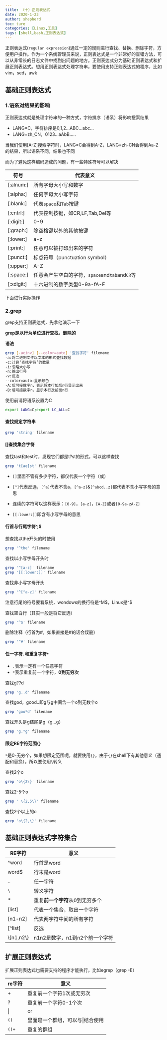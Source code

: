 ```yaml
---
title: （十）正则表达式
date: 2020-1-23
author: shepherd
toc: ture
categories: [Linux,工具]
tags: [shell,bash,正则表达式]
---
```


正则表达式(`regular expression`)通过一定的规则进行查找、替换、删除字符，方便用户操作。作为一个系统管理员来说，正则表达式是一个非常好的查错方法，可以从非常长的日志文件中找到出问题的地方。正则表达式分为基础正则表达式和扩展正则表达式。想用正则表达式处理字符串，要使用支持正则表达式的程序，比如vim，sed，awk

<!-- more -->

## 基础正则表达式

### 1.语系对结果的影响

正则表达式就是处理字符串的一种方式，字符排序（语系）将影响搜索结果

- LANG=C，字符排序是0,1,2...ABC...abc...
- LANG=zh_CN，0123...aAbB.....

当我们使用[A-Z]搜索字符时，LANG=C会得到A-Z，LANG=zh-CN会得到Aa-Z的结果，所以语系不同，结果也不同

而为了避免这样编码造成的问题，有一些特殊符号可以解决

| 符号       | 代表意义                                       |
| ---------- | ---------------------------------------------- |
| [:alnum:]  | 所有字母大小写和数字                           |
| [:alpha:]  | 任何字母大小写字符                             |
| [:blank:]  | 代表`space`和`Tab`按键                         |
| [:cntrl:]  | 代表控制按键，如CR,LF,Tab,Del等                |
| [:digit:]  | 0-9                                            |
| [:graph:]  | 除空格键以外的其他按键                         |
| [:lower:]  | a-z                                            |
| [:print:]  | 任意可以被打印出来的字符                       |
| [:punct:]  | 标点符号（punctuation symbol）                 |
| [:upper:]  | A-Z                                            |
| [:space:]  | 任意会产生空白的字符，`space`and`tab`and`CR`等 |
| [:xdigit:] | 十六进制的数字类型0-9a-fA-F                    |

下面进行实际操作

### 2.grep

grep支持正则表达式，先拿他演示一下

**grep是以行为单位进行查找，删除的**

**语法**

```bash
grep [-acinv] [--color=auto] '查找字符' filename
-a:将二进制文件以文本的形式查找数据
-c:计算‘查找字符’的数量
-i:忽略大小写
-n:输出行号
-v:反选
--color=auto:显示颜色
-A:后可接数字n，表示将本行加后n行显示出来
-B:后可接数字n，显示本行及前面n行
```

使用前请将语系设置为C

```bash
export LANG=C;export LC_ALL=C
```

#### 查找规定字符串

```bash
grep 'string' filename
```

#### []查找集合字符

查找tast和test时，发现它们都是t?st的形式，可以这样查找

```bash
grep 't[ae]st' filename
```

- `[]`里面不管有多少字符，都仅代表一个字符（或）

- `[^]`代表反选，`[^a]`代表不含a，`[^a-z]`&`[^abcd..z]`都代表不含小写字母的意思
- 连续的字符可以这样表示：`[0-9]`，`[a-z]`，`[A-Z]`或者`[0-9a-zA-Z]`
- `[[:lower:]]`即含有小写字母的意思

#### 行首与行尾字符^,$

想查找以the开头的时使用

```bash
grep '^the' filename
```

查找以小写字母开头时

```bash
grep '^[a-z]' filename
grep '[[:lower:]]' filename
```

查找非小写字母开头

```bash
grep '^[^a-z]' filename
```

注意行尾的符号要看系统，wondows的换行符是^M\$，Linux是^$

查找空白行（其实一般是将它反选）

```bash
grep '^$' filename	
```

删除注释（行首为#，如果直接是#的话会误删）

```bash
grep '^#' filename
```

#### 任一字符`.`和重复字符`*`

- `.`表示一定有一个任意字符
- `*`表示重复前一个字符，**0到无穷次**

查找g??d

```bash
grep 'g..d' filename
```

查找god，good..即g与g中间含一个o到无数个o

```bash
grep 'goo*d' filename
```

查找开头是g结尾是g（g...g）

```bash
grep 'g.*g' filename
```

#### 限定RE字符范围{}

`*`是0-无穷个，如果想限定范围呢，就要使用`{}`，由于`{}`在shell下有其他意义（通配和替换），所以要使用`\`转义

查找2个o

```bash
grep 'o\{2\}' filename
```

查找2-5个o

```bash
grep ' \{2,5\}' filename
```

查找2个以上的o

```bash
grep 'o\{2,\}' filename
```

## 基础正则表达式字符集合

| RE字符      | 意义                            |
| ----------- | ------------------------------- |
| ^word       | 行首是word                      |
| word$       | 行末是word                      |
| `.`         | 任一字符                        |
| `\`         | 转义字符                        |
| *           | 重复**前一个字符**从0到无穷多个 |
| [list]      | 代表一个集合，取出一个字符      |
| [n1-n2]     | 代表两字符中间的所有字符        |
| [^list]     | 反选                            |
| \\{n1,n2\\} | n1n2是数字，n1到n2个前一个字符  |

## 扩展正则表达式

扩展正则表达式也需要支持的程序才能执行，比如egrep（grep -E）

| re字符 | 意义                             |
| ------ | -------------------------------- |
| +      | 重复前一个字符1次或无穷次        |
| ?      | 重复前一个字符0-1个次            |
| \|     | or                               |
| `()`   | 里面是一个群组，可以与\|结合使用 |
| `()+`  | 重复的群组                       |

